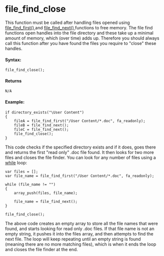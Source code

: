# file_find_close

This function must be called after handling files opened using [
file_find_first() ](file_find_first) and [ file_find_next()
](file_find_next) functions to free memory. The file find functions
open handles into the file directory and these take up a minimal amount
of memory, which (over time) adds up. Therefore you should always call
this function after you have found the files you require to "close"
these handles.

#### Syntax:

``` gml
file_find_close();
```

#### Returns

``` gml
N/A
```

#### Example:

``` gml
if directory_exists("\User Content")
{
    fileA = file_find_first("/User Content/*.doc", fa_readonly);
    fileB = file_find_next();
    fileC = file_find_next();
    file_find_close();
}
```

This code checks if the specified directory exists and if it does, goes
there and returns the first "read only" .doc file found. It then looks
for two more files and closes the file finder. You can look for any
number of files using a
[while](../../../GML_Overview/Language_Features/while) loop:

``` gml
var files = [];
var file_name = file_find_first("/User Content/*.doc", fa_readonly);

while (file_name != "")
{
    array_push(files, file_name);

    file_name = file_find_next();
}

file_find_close();
```

The above code creates an empty array to store all the file names that
were found, and starts looking for read only .doc files. If that file
name is not an empty string, it pushes it into the files array, and then
attempts to find the next file. The loop will keep repeating until an
empty string is found (meaning there are no more matching files), which
is when it ends the loop and closes the file finder at the end.
